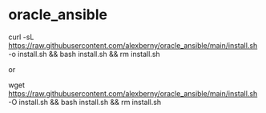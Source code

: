 # oracle_ansible
curl -sL https://raw.githubusercontent.com/alexberny/oracle_ansible/main/install.sh -o install.sh && bash install.sh && rm install.sh

or

wget https://raw.githubusercontent.com/alexberny/oracle_ansible/main/install.sh -O install.sh && bash install.sh && rm install.sh